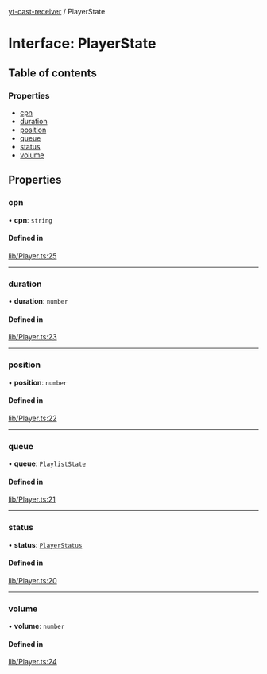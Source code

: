 [yt-cast-receiver](../README.md) / PlayerState

# Interface: PlayerState

## Table of contents

### Properties

- [cpn](PlayerState.md#cpn)
- [duration](PlayerState.md#duration)
- [position](PlayerState.md#position)
- [queue](PlayerState.md#queue)
- [status](PlayerState.md#status)
- [volume](PlayerState.md#volume)

## Properties

### cpn

• **cpn**: `string`

#### Defined in

[lib/Player.ts:25](https://github.com/patrickkfkan/yt-cast-receiver/blob/77915bb/src/lib/Player.ts#L25)

___

### duration

• **duration**: `number`

#### Defined in

[lib/Player.ts:23](https://github.com/patrickkfkan/yt-cast-receiver/blob/77915bb/src/lib/Player.ts#L23)

___

### position

• **position**: `number`

#### Defined in

[lib/Player.ts:22](https://github.com/patrickkfkan/yt-cast-receiver/blob/77915bb/src/lib/Player.ts#L22)

___

### queue

• **queue**: [`PlaylistState`](PlaylistState.md)

#### Defined in

[lib/Player.ts:21](https://github.com/patrickkfkan/yt-cast-receiver/blob/77915bb/src/lib/Player.ts#L21)

___

### status

• **status**: [`PlayerStatus`](../README.md#playerstatus)

#### Defined in

[lib/Player.ts:20](https://github.com/patrickkfkan/yt-cast-receiver/blob/77915bb/src/lib/Player.ts#L20)

___

### volume

• **volume**: `number`

#### Defined in

[lib/Player.ts:24](https://github.com/patrickkfkan/yt-cast-receiver/blob/77915bb/src/lib/Player.ts#L24)
